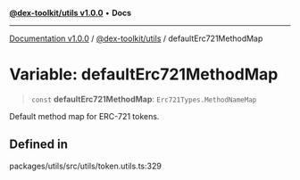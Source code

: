 [**@dex-toolkit/utils v1.0.0**](../README.md) • **Docs**

***

[Documentation v1.0.0](../../../packages.md) / [@dex-toolkit/utils](../README.md) / defaultErc721MethodMap

# Variable: defaultErc721MethodMap

> `const` **defaultErc721MethodMap**: `Erc721Types.MethodNameMap`

Default method map for ERC-721 tokens.

## Defined in

packages/utils/src/utils/token.utils.ts:329
